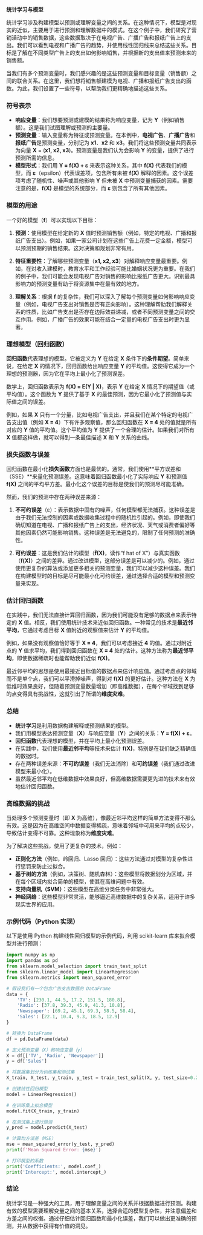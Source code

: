 **统计学习与模型**

统计学习涉及构建模型以预测或理解变量之间的关系。在这种情况下，模型是对现实的近似，主要用于进行预测和理解数据中的模式。在这个例子中，我们研究了营销活动中的销售数据，这些数据取决于在电视广告、广播广告和报纸广告上的支出。我们可以看到电视和广播广告的趋势，并使用线性回归线来总结这些关系。目标是了解在不同类型广告上的支出如何影响销售，并根据新的支出值来预测未来的销售额。

当我们有多个预测变量时，我们感兴趣的是这些预测变量和目标变量（销售额）之间的联合关系。在这里，我们想将销售额建模为电视、广播和报纸广告支出的函数。为此，我们设置了一些符号，以帮助我们更精确地描述这些关系。

### 符号表示

- **响应变量**：我们想要预测或建模的结果称为响应变量，记为 **Y**（例如销售额）。这是我们试图理解或预测的主要量。
- **预测变量**：输入变量称为特征或预测变量。在本例中，**电视广告**、**广播广告**和**报纸广告**是预测变量，分别记为 **x1**、**x2** 和 **x3**。我们将这些预测变量共同表示为向量 **X** = (**x1, x2, x3**)。预测变量是我们认为会影响 **Y** 的变量，提供了进行预测所需的信息。
- **模型形式**：我们用 **Y = f(X) + ε** 来表示这种关系，其中 **f(X)** 代表我们的模型，而 **ε**（epsilon）代表误差项，包含所有未被 **f(X)** 解释的因素。这个误差项考虑了随机性、噪声或其他影响 **Y** 但未被 **X** 中预测变量捕获的因素。需要注意的是，**f(X)** 是模型的系统部分，而 **ε** 则包含了所有其他因素。

### 模型的用途

一个好的模型（**f**）可以实现以下目标：

1. **预测**：使用模型在给定新的 **X** 值时预测销售额（例如，特定的电视、广播和报纸广告支出）。例如，如果一家公司计划在这些广告上花费一定金额，模型可以预测预期的销售结果。这对决策和规划非常有用。

2. **特征重要性**：了解哪些预测变量（**x1, x2, x3**）对解释响应变量最重要。例如，在对收入建模时，教育水平和工作经验可能比婚姻状况更为重要。在我们的例子中，我们可能会发现电视广告对销售的影响比报纸广告更大。识别最具影响力的预测变量有助于将资源集中在最有效的地方。

3. **理解关系**：根据 **f** 的复杂性，我们可以深入了解每个预测变量如何影响响应变量（例如，电视广告支出对销售是否有正向影响）。这种理解帮助我们解释关系的性质，比如广告支出是否存在边际效益递减，或者不同预测变量之间的交互作用。例如，广播广告的效果可能在结合一定量的电视广告支出时更为显著。

### 理想模型（回归函数）

**回归函数**代表理想的模型。它被定义为 **Y** 在给定 **X** 条件下的**条件期望**。简单来说，在给定 **X** 的情况下，回归函数给出响应变量 **Y** 的平均值。这使得它成为一个理想的预测器，因为它在平均上最小化了预测误差。

数学上，回归函数表示为 **f(X) = E(Y | X)**，表示 **Y** 在给定 **X** 情况下的期望值（或平均值）。这个函数为 **Y** 提供了基于 **X** 的最佳预测，因为它最小化了预测值与实际值之间的误差。

例如，如果 **X** 只有一个分量，比如电视广告支出，并且我们在某个特定的电视广告支出值（例如 **X = 4**）下有许多观察值，那么回归函数在 **X = 4** 处的值就是所有对应的 **Y** 值的平均值。这个平均值为 **Y** 提供了一个合理的估计。如果我们对所有 **X** 值都这样做，就可以得到一条最佳描述 **X** 和 **Y** 关系的曲线。

### 损失函数与误差

回归函数在最小化**损失函数**方面也是最优的。通常，我们使用**平方误差和（SSE）**来量化预测误差。这意味着回归函数最小化了实际响应 **Y** 和预测值 **f(X)** 之间的平均平方差。最小化这个误差的目标是使我们的预测尽可能准确。

然而，我们的预测中存在两种误差来源：

1. **不可约误差**（ε）：表示数据中固有的噪声，任何模型都无法捕获。这种误差是由于我们无法控制的因素或数据收集过程中的随机性引起的。例如，即使我们确切知道在电视、广播和报纸广告上的支出，经济状况、天气或消费者偏好等其他因素仍然可能影响销售。这种误差是无法避免的，限制了任何预测的准确性。

2. **可约误差**：这是我们估计的模型（**f̂(X)**，读作“f hat of X”）与真实函数（**f(X)**）之间的差异。通过改进模型，这部分误差是可以减少的。例如，通过使用更复杂的算法或添加更多相关的预测变量，我们可以减少这种误差。我们在构建模型时的目标是尽可能最小化可约误差，通过选择合适的模型和预测变量来实现。

### 估计回归函数

在实践中，我们无法直接计算回归函数，因为我们可能没有足够的数据点来表示特定的 **X** 值。相反，我们使用统计技术来近似回归函数。一种常见的技术是**最近邻平均**，它通过考虑目标 **X** 值附近的观察值来估计 **Y** 的平均值。

例如，如果没有观察值恰好等于 **X = 4**，我们可以考虑接近 **4** 的值。通过对附近点的 **Y** 值求平均，我们得到回归函数在 **X = 4** 处的估计。这种方法称为**最近邻平均**，即使数据稀疏时也能帮助我们近似 **f(X)**。

最近邻平均的思想是使用最接近目标值的数据点来估计响应值。通过考虑点的邻域而不是单个点，我们可以平滑掉噪声，得到对 **f(X)** 的更好估计。这种方法在 **X** 为低维时效果良好，但随着预测变量数量增加（即高维数据），在每个邻域找到足够的点变得具有挑战性，这就引出了所谓的**维度灾难**。

### 总结

- **统计学习**是利用数据构建解释或预测结果的模型。
- 我们用模型表达预测变量（**X**）与响应变量（**Y**）之间的关系：**Y = f(X) + ε**。
- **回归函数**代表理想的模型，并在平均上最小化预测误差。
- 在实践中，我们使用**最近邻平均**等技术来估计 **f(X)**，特别是在我们缺乏精确值的数据时。
- 存在两种误差来源：**不可约误差**（我们无法消除）和**可约误差**（我们通过改进模型来最小化）。
- 虽然最近邻平均在低维数据中效果良好，但高维数据需要更先进的技术来有效地估计回归函数。

### 高维数据的挑战

当处理多个预测变量时（即 **X** 为高维），像最近邻平均这样的简单方法变得不那么有效。这是因为在高维空间中数据变得稀疏，意味着邻域中可用来平均的点较少，导致估计变得不可靠。这种现象称为**维度灾难**。

为了解决这些挑战，使用了更复杂的技术，例如：

- **正则化方法**（例如，岭回归、Lasso 回归）：这些方法通过对模型的复杂性进行惩罚来防止过拟合。
- **基于树的方法**（例如，决策树、随机森林）：这些模型将数据划分为区域，并在每个区域内拟合简单的模型，使其在高维问题中有效。
- **支持向量机（SVM）**：这些模型在高维分类任务中非常强大。
- **神经网络**：这些模型非常灵活，能够逼近高维数据中的复杂关系，适用于许多现实世界的应用。

### 示例代码（Python 实现）

以下是使用 Python 构建线性回归模型的示例代码，利用 scikit-learn 库来拟合模型并进行预测：

```python
import numpy as np
import pandas as pd
from sklearn.model_selection import train_test_split
from sklearn.linear_model import LinearRegression
from sklearn.metrics import mean_squared_error

# 假设我们有一个包含广告支出数据的 DataFrame
data = {
    'TV': [230.1, 44.5, 17.2, 151.5, 180.8],
    'Radio': [37.8, 39.3, 45.9, 41.3, 10.8],
    'Newspaper': [69.2, 45.1, 69.3, 58.5, 58.4],
    'Sales': [22.1, 10.4, 9.3, 18.5, 12.9]
}

# 转换为 DataFrame
df = pd.DataFrame(data)

# 定义预测变量（X）和响应变量（y）
X = df[['TV', 'Radio', 'Newspaper']]
y = df['Sales']

# 将数据集划分为训练集和测试集
X_train, X_test, y_train, y_test = train_test_split(X, y, test_size=0.2, random_state=42)

# 创建线性回归模型
model = LinearRegression()

# 在训练集上拟合模型
model.fit(X_train, y_train)

# 在测试集上进行预测
y_pred = model.predict(X_test)

# 计算均方误差（MSE）
mse = mean_squared_error(y_test, y_pred)
print(f'Mean Squared Error: {mse}')

# 打印模型的系数
print('Coefficients:', model.coef_)
print('Intercept:', model.intercept_)
```

### 结论

统计学习是一种强大的工具，用于理解变量之间的关系并根据数据进行预测。构建有效的模型需要理解变量之间的基本关系，选择合适的模型复杂性，并注意偏差和方差之间的权衡。通过仔细估计回归函数和最小化误差，我们可以做出更准确的预测，并从数据中获得有价值的洞见。